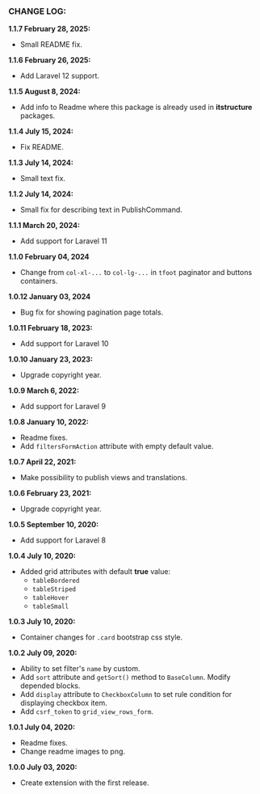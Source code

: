 ### CHANGE LOG:

**1.1.7 February 28, 2025:**
- Small README fix.

**1.1.6 February 26, 2025:**
- Add Laravel 12 support.

**1.1.5 August 8, 2024:**
- Add info to Readme where this package is already used in **itstructure** packages.

**1.1.4 July 15, 2024:**
- Fix README.

**1.1.3 July 14, 2024:**
- Small text fix.

**1.1.2 July 14, 2024:**
- Small fix for describing text in PublishCommand.

**1.1.1 March 20, 2024:**
- Add support for Laravel 11

**1.1.0 February 04, 2024**
- Change from `col-xl-...` to `col-lg-...` in `tfoot` paginator and buttons containers.

**1.0.12 January 03, 2024**
- Bug fix for showing pagination page totals.

**1.0.11 February 18, 2023:**
- Add support for Laravel 10

**1.0.10 January 23, 2023:**
- Upgrade copyright year.

**1.0.9 March 6, 2022:**
- Add support for Laravel 9

**1.0.8 January 10, 2022:**
- Readme fixes.
- Add `filtersFormAction` attribute with empty default value.

**1.0.7 April 22, 2021:**
- Make possibility to publish views and translations.

**1.0.6 February 23, 2021:**
- Upgrade copyright year.

**1.0.5 September 10, 2020:**
- Add support for Laravel 8

**1.0.4 July 10, 2020:**
- Added grid attributes with default **true** value:
    - `tableBordered`
    - `tableStriped`
    - `tableHover`
    - `tableSmall`

**1.0.3 July 10, 2020:**
- Container changes for `.card` bootstrap css style.

**1.0.2 July 09, 2020:**
- Ability to set filter's `name` by custom.
- Add `sort` attribute and `getSort()` method to `BaseColumn`. Modify depended blocks.
- Add `display` attribute to `CheckboxColumn` to set rule condition for displaying checkbox item.
- Add `csrf_token` to `grid_view_rows_form`.

**1.0.1 July 04, 2020:**
- Readme fixes.
- Change readme images to png.

**1.0.0 July 03, 2020:**
- Create extension with the first release.
